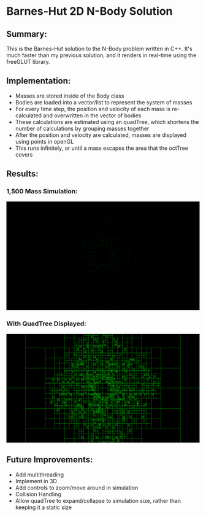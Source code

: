 # Barnes-Hut 2D N-Body Solution
## Summary:
This is the Barnes-Hut solution to the N-Body problem written in C++. It's much faster than my previous solution, and it renders in real-time using the freeGLUT library.

## Implementation:
- Masses are stored inside of the Body class
- Bodies are loaded into a vector/list to represent the system of masses
- For every time step, the position and velocity of each mass is re-calculated and overwritten in the vector of bodies
- These calculations are estimated using an quadTree, which shortens the number of calculations by grouping masses together
- After the position and velocity are calculated, masses are displayed using points in openGL
- This runs infinitely, or until a mass escapes the area that the octTree covers

## Results:
### 1,500 Mass Simulation:
![Sim](https://github.com/shutch42/BH-2D-N-Body/blob/master/Captures/BH-Sim.gif)  

### With QuadTree Displayed:
![Quad](https://github.com/shutch42/BH-2D-N-Body/blob/master/Captures/BH-QuadTree.gif)

## Future Improvements:
- Add multithreading
- Implement in 3D
- Add controls to zoom/move around in simulation
- Collision Handling
- Allow quadTree to expand/collapse to simulation size, rather than keeping it a static size
